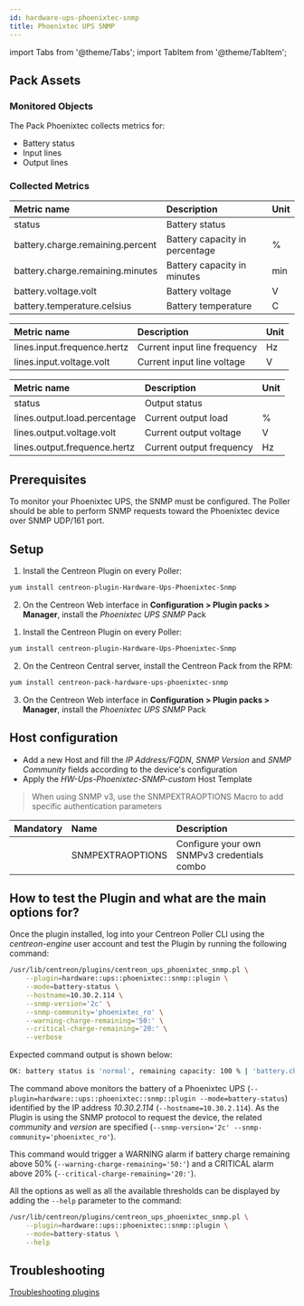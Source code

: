 ```yaml
---
id: hardware-ups-phoenixtec-snmp
title: Phoenixtec UPS SNMP
---
```

import Tabs from '@theme/Tabs';
import TabItem from '@theme/TabItem';


## Pack Assets

### Monitored Objects

The Pack Phoenixtec collects metrics for:
* Battery status
* Input lines
* Output lines

### Collected Metrics

<Tabs groupId="sync">
<TabItem value="Battery-status" label="Battery-status">

| Metric name                      | Description                    | Unit |
| :------------------------------- | :----------------------------- | :--- |
| status                           | Battery status                 |      |
| battery.charge.remaining.percent | Battery capacity in percentage | %    |
| battery.charge.remaining.minutes | Battery capacity in minutes    | min  |
| battery.voltage.volt             | Battery voltage                | V    |
| battery.temperature.celsius      | Battery temperature            | C    |

</TabItem>
<TabItem value="Input-lines" label="Input-lines">

| Metric name                 | Description                  | Unit  |
| :-------------------------- | :--------------------------- | :---- |
| lines.input.frequence.hertz | Current input line frequency | Hz    |
| lines.input.voltage.volt    | Current input line voltage   | V     |

</TabItem>
<TabItem value="Output-lines" label="Output-lines">

| Metric name                  | Description               | Unit  |
| :--------------------------- | :------------------------ | :---- |
| status                       | Output status             |       |
| lines.output.load.percentage | Current output load       | %     |
| lines.output.voltage.volt    | Current output voltage    | V     |
| lines.output.frequence.hertz | Current output frequency  | Hz    |

</TabItem>
</Tabs>

## Prerequisites

To monitor your Phoenixtec UPS, the SNMP must be configured.
The Poller should be able to perform SNMP requests toward the Phoenixtec device over SNMP UDP/161 port.

## Setup

<Tabs groupId="sync">
<TabItem value="Online License" label="Online License">

1. Install the Centreon Plugin on every Poller:

```bash
yum install centreon-plugin-Hardware-Ups-Phoenixtec-Snmp
```

2. On the Centreon Web interface in **Configuration > Plugin packs > Manager**, install the *Phoenixtec UPS SNMP* Pack

</TabItem>
<TabItem value="Offline License" label="Offline License">

1. Install the Centreon Plugin on every Poller:

```bash
yum install centreon-plugin-Hardware-Ups-Phoenixtec-Snmp
```

2. On the Centreon Central server, install the Centreon Pack from the RPM:

```bash
yum install centreon-pack-hardware-ups-phoenixtec-snmp
```

3. On the Centreon Web interface in **Configuration > Plugin packs > Manager**, install the *Phoenixtec UPS SNMP* Pack

</TabItem>
</Tabs>

## Host configuration

* Add a new Host and fill the *IP Address/FQDN*, *SNMP Version* and *SNMP Community* fields according to the device's configuration
* Apply the *HW-Ups-Phoenixtec-SNMP-custom* Host Template

> When using SNMP v3, use the SNMPEXTRAOPTIONS Macro to add specific authentication parameters

| Mandatory | Name             | Description                                    |
| :-------- | :--------------- | :--------------------------------------------- |
|           | SNMPEXTRAOPTIONS | Configure your own SNMPv3 credentials combo    |

## How to test the Plugin and what are the main options for?

Once the plugin installed, log into your Centreon Poller CLI using the *centreon-engine* user account
and test the Plugin by running the following command:

```bash
/usr/lib/centreon/plugins/centreon_ups_phoenixtec_snmp.pl \
    --plugin=hardware::ups::phoenixtec::snmp::plugin \
    --mode=battery-status \
    --hostname=10.30.2.114 \
    --snmp-version='2c' \
    --snmp-community='phoenixtec_ro' \
    --warning-charge-remaining='50:' \
    --critical-charge-remaining='20:' \
    --verbose
```

Expected command output is shown below:

```bash
OK: battery status is 'normal', remaining capacity: 100 % | 'battery.charge.remaining.percent'=100%;50:;20:;0;100 'battery.voltage.volt'=2.2V;;;; 'battery.temperature.celsius'=31.5C;;;;
```

The command above monitors the battery of a Phoenixtec UPS (```--plugin=hardware::ups::phoenixtec::snmp::plugin --mode=battery-status```) identified
by the IP address *10.30.2.114* (```--hostname=10.30.2.114```). As the Plugin is using the SNMP protocol to request the device, the related
*community* and *version* are specified (```--snmp-version='2c' --snmp-community='phoenixtec_ro'```).

This command would trigger a WARNING alarm if battery charge remaining above 50% 
(```--warning-charge-remaining='50:'```) and a CRITICAL alarm above 20% (```--critical-charge-remaining='20:'```).

All the options as well as all the available thresholds can be displayed by adding the  ```--help```
parameter to the command:

```bash
/usr/lib/centreon/plugins/centreon_ups_phoenixtec_snmp.pl \
    --plugin=hardware::ups::phoenixtec::snmp::plugin \
    --mode=battery-status \
    --help
```

## Troubleshooting

[Troubleshooting plugins](../tutorials/troubleshooting-plugins)
